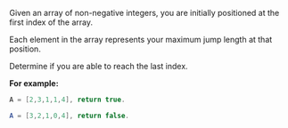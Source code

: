 Given an array of non-negative integers, you are initially positioned at the first index of the array.

Each element in the array represents your maximum jump length at that position.

Determine if you are able to reach the last index.

**For example:**
```java
A = [2,3,1,1,4], return true.

A = [3,2,1,0,4], return false.
```